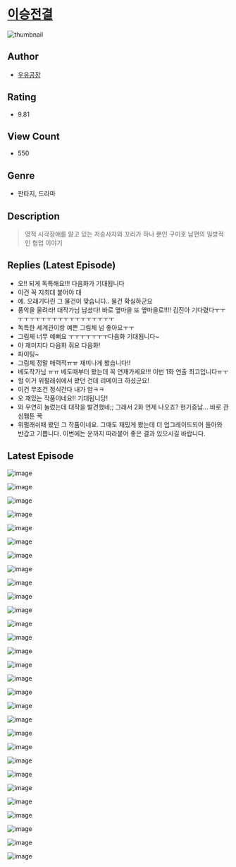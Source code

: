 # [이승전결](https://comic.naver.com/challenge/list?titleId=809941)
![thumbnail](https://image-comic.pstatic.net/user_contents_data/challenge_comic/2023/05/23/342062/upload_4050813288210523188_480x623.jpeg)

## Author
- [우유공장](https://comic.naver.com/artistTitle?id=342062)

## Rating
- 9.81

## View Count
- 550

## Genre
- 판타지, 드라마

## Description
> 영적 시각장애를 앓고 있는 저승사자와 꼬리가 하나 뿐인 구미호 남편의 일방적인 협업 이야기

## Replies (Latest Episode)
- 오!! 되게 독특해요!!! 다음화가 기대됩니다
- 이건 꼭 지최대 붙어야 대
- 예. 오래기다린 그 물건이 맞습니다.. 물건 확실하군요
- 풍악을 울려라! 대작가님 납셨다! 바로 옆마을 또 옆마을로!!!! 김진아 기다렸다ㅜㅜㅜㅜㅜㅜㅜㅜㅜㅜㅜㅜㅜㅜㅜㅜㅜㅜㅜ
- 독특한 세계관이랑 예쁜 그림체 넘 좋아요ㅜㅜ
- 그림체 너무 예뻐요 ㅜㅜㅜㅜㅜㅜㅜ다음화 기대됩니다~
- 아 재미지다 다음화 줘요 다음화!
- 파이팅~
- 그림체 정말 매력적ㅠㅠ 재미나게 봤습니다!!
- 베도작가님 ㅠㅠ 베도때부터 봤는데 꼭 연재가세요!!! 이번 1화 연출 최고입니다ㅠㅜ
- 헐 이거 위펄래쉬에서 봤던 건데 리메이크 하셨군요!
- 이건 무조건 정식간다 내가 암ㅋㅋ
- 오 재밌는 작품이네요!! 기대됩니당!
- 와 우연히 눌렀는데 대작을 발견했네;; 그래서 2화 언제 나오죠? 현기증남... 바로 관심웹툰 꾹
- 위펄래쉬때 봤던 그 작품이네요. 그때도 재밌게 봤는데 더 업그레이드되어 돌아와 반갑고 기쁩니다. 이번에는 운까지 따라붙어 좋은 결과 있으시길 바랍니다.

## Latest Episode
![image](https://image-comic.pstatic.net/user_contents_data/challenge_comic/2023/05/23/342062/upload_3847028893343297636.jpeg)

![image](https://image-comic.pstatic.net/user_contents_data/challenge_comic/2023/05/23/342062/upload_7017281345578689124.jpeg)

![image](https://image-comic.pstatic.net/user_contents_data/challenge_comic/2023/05/23/342062/upload_4062581349018645049.jpeg)

![image](https://image-comic.pstatic.net/user_contents_data/challenge_comic/2023/05/23/342062/upload_3919879235228480816.jpeg)

![image](https://image-comic.pstatic.net/user_contents_data/challenge_comic/2023/05/23/342062/upload_7090180086631064626.jpeg)

![image](https://image-comic.pstatic.net/user_contents_data/challenge_comic/2023/05/23/342062/upload_4062582431313901881.jpeg)

![image](https://image-comic.pstatic.net/user_contents_data/challenge_comic/2023/05/23/342062/upload_3978148747278377527.jpeg)

![image](https://image-comic.pstatic.net/user_contents_data/challenge_comic/2023/05/23/342062/upload_4063990896297272114.jpeg)

![image](https://image-comic.pstatic.net/user_contents_data/challenge_comic/2023/05/23/342062/upload_3617062526633850681.jpeg)

![image](https://image-comic.pstatic.net/user_contents_data/challenge_comic/2023/05/23/342062/upload_3473231228041781859.jpeg)

![image](https://image-comic.pstatic.net/user_contents_data/challenge_comic/2023/05/23/342062/upload_3918757539359307057.jpeg)

![image](https://image-comic.pstatic.net/user_contents_data/challenge_comic/2023/05/23/342062/upload_3833237507734254130.jpeg)

![image](https://image-comic.pstatic.net/user_contents_data/challenge_comic/2023/05/23/342062/upload_7363439685130465891.jpeg)

![image](https://image-comic.pstatic.net/user_contents_data/challenge_comic/2023/05/23/342062/upload_3617856580134319417.jpeg)

![image](https://image-comic.pstatic.net/user_contents_data/challenge_comic/2023/05/23/342062/upload_7305742816002520630.jpeg)

![image](https://image-comic.pstatic.net/user_contents_data/challenge_comic/2023/05/23/342062/upload_3760564204334048565.jpeg)

![image](https://image-comic.pstatic.net/user_contents_data/challenge_comic/2023/05/23/342062/upload_7004050925718354022.jpeg)

![image](https://image-comic.pstatic.net/user_contents_data/challenge_comic/2023/05/23/342062/upload_7148396117866603318.jpeg)

![image](https://image-comic.pstatic.net/user_contents_data/challenge_comic/2023/05/23/342062/upload_7291666691932841010.jpeg)

![image](https://image-comic.pstatic.net/user_contents_data/challenge_comic/2023/05/23/342062/upload_4049352214125491765.jpeg)

![image](https://image-comic.pstatic.net/user_contents_data/challenge_comic/2023/05/23/342062/upload_3833514597549172024.jpeg)

![image](https://image-comic.pstatic.net/user_contents_data/challenge_comic/2023/05/23/342062/upload_3847310139945267767.jpeg)

![image](https://image-comic.pstatic.net/user_contents_data/challenge_comic/2023/05/23/342062/upload_4120849945452492087.jpeg)

![image](https://image-comic.pstatic.net/user_contents_data/challenge_comic/2023/05/23/342062/upload_7219612589804041777.jpeg)

![image](https://image-comic.pstatic.net/user_contents_data/challenge_comic/2023/05/23/342062/upload_7003717777956693350.jpeg)

![image](https://image-comic.pstatic.net/user_contents_data/challenge_comic/2023/05/23/342062/upload_3618421737670140976.jpeg)

![image](https://image-comic.pstatic.net/user_contents_data/challenge_comic/2023/05/23/342062/upload_7365135140633195314.jpeg)

![image](https://image-comic.pstatic.net/user_contents_data/challenge_comic/2023/05/23/342062/upload_3472898058888821043.jpeg)

![image](https://image-comic.pstatic.net/user_contents_data/challenge_comic/2023/05/23/342062/upload_7149574601041327204.jpeg)
